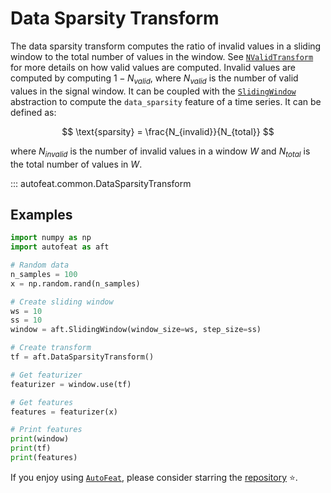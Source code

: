 # Data Sparsity Transform

The data sparsity transform computes the ratio of invalid values in a sliding window to the total number of values in the window. See [`NValidTransform`](n_valid_transform.md) for more details on how valid values are computed. Invalid values are computed by computing $1 - N_{valid}$, where $N_{valid}$ is the number of valid values in the signal window. It can be coupled with the [`SlidingWindow`](../core/fixed_window.md) abstraction to compute the `data_sparsity` feature of a time series. It can be defined as:

$$
\text{sparsity} = \frac{N_{invalid}}{N_{total}}
$$

where $N_{invalid}$ is the number of invalid values in a window $W$ and $N_{total}$ is the total number of values in $W$.


::: autofeat.common.DataSparsityTransform
      

## Examples

```python
import numpy as np
import autofeat as aft

# Random data
n_samples = 100
x = np.random.rand(n_samples)

# Create sliding window
ws = 10
ss = 10
window = aft.SlidingWindow(window_size=ws, step_size=ss)

# Create transform
tf = aft.DataSparsityTransform()

# Get featurizer
featurizer = window.use(tf)

# Get features
features = featurizer(x)

# Print features
print(window)
print(tf)
print(features)
```

If you enjoy using [`AutoFeat`](../../index.md), please consider starring the [repository](https://github.com/autonlab/AutoFeat) ⭐️.